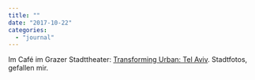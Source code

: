```yaml
---
title: ""
date: "2017-10-22"
categories: 
  - "journal"
---
```


Im Café im Grazer Stadttheater: [Transforming Urban: Tel Aviv](https://www1.meinbezirk.at/graz/c-reisen/transforming-urban-tel-aviv_a2248133). Stadtfotos, gefallen mir.

